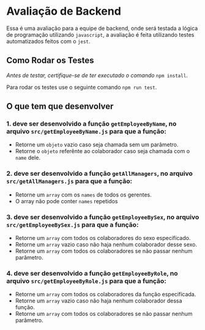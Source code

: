 # Avaliação de Backend

Essa é uma avaliação para a equipe de backend, onde será testada a lógica de programação utilizando `javascript`, a avaliação é feita utilizando testes automatizados feitos com o `jest`.

## Como Rodar os Testes
*Antes de testar, certifique-se de ter executado o comando* `npm install`.

Para rodar os testes use o seguinte comando `npm run test`.

## O que tem que desenvolver

### 1. deve ser desenvolvido a função `getEmployeeByName`, no arquivo `src/getEmployeeByName.js` para que a função:
  * Retorne um `objeto` vazio caso seja chamada sem um parâmetro.
  * Retorne o `objeto` referênte ao colaborador caso seja chamada com o `name` dele.

### 2. deve ser desenvolvido a função `getAllManagers`, no arquivo `src/getAllManagers.js` para que a função:
  * Retorne um `array` com os `names` de todos os gerentes.
  * O array não pode conter `names` repetidos

### 3. deve ser desenvolvido a função `getEmployeeBySex`, no arquivo `src/getEmployeeBySex.js` para que a função:
  * Retorne um `array` com todos os colaboradores do sexo especifícado.
  * Retorne um `array` vazio caso não haja nenhum colaborador desse sexo.
  * Retorne um `array` com todos os colaboradores se não passar nenhum parâmetro.

### 4. deve ser desenvolvido a função `getEmployeeByRole`, no arquivo `src/getEmployeeByRole.js` para que a função:
  * Retorne um `array` com todos os colaboradores da função especifícada.
  * Retorne um `array` vazio caso não haja nenhum colaborador dessa função.
  * Retorne um `array` com todos os colaboradores se não passar nenhum parâmetro.